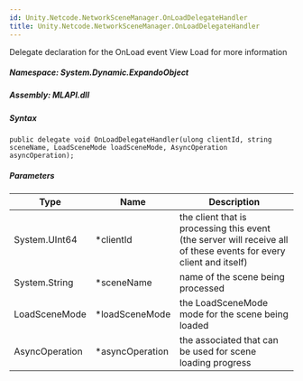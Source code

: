 ```yaml
---  
id: Unity.Netcode.NetworkSceneManager.OnLoadDelegateHandler  
title: Unity.Netcode.NetworkSceneManager.OnLoadDelegateHandler  
---
```


<div class="markdown level0 summary">

Delegate declaration for the OnLoad event View Load for more information

</div>

<div class="markdown level0 conceptual">

</div>

##### **Namespace**: System.Dynamic.ExpandoObject

##### **Assembly**: MLAPI.dll

##### Syntax

``` lang-csharp
public delegate void OnLoadDelegateHandler(ulong clientId, string sceneName, LoadSceneMode loadSceneMode, AsyncOperation asyncOperation);
```

##### Parameters

| Type           | Name             | Description                                                                                                        |
|----------------|------------------|--------------------------------------------------------------------------------------------------------------------|
| System.UInt64  | \*clientId       | the client that is processing this event (the server will receive all of these events for every client and itself) |
| System.String  | \*sceneName      | name of the scene being processed                                                                                  |
| LoadSceneMode  | \*loadSceneMode  | the LoadSceneMode mode for the scene being loaded                                                                  |
| AsyncOperation | \*asyncOperation | the associated that can be used for scene loading progress                                                         |
